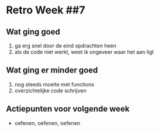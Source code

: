 # Retro Week \##7

## Wat ging goed
1. ga erg snel door de eind opdrachten heen
2. als de code niet werkt, weet ik ongeveer waar het aan ligt

## Wat ging er minder goed
1. nog steeds moeite met functions 
2. overzichtelijke code schrijven

## Actiepunten voor volgende week
* oefenen, oefenen, oefenen